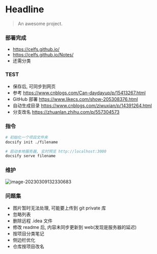 # Headline

> An awesome project.



### 部署完成

* https://celfs.github.io/
* https://celfs.github.io/Notes/
* 还需分类



### TEST

* 保存后, 可同步到网页
* 参考 https://www.cnblogs.com/Can-daydayup/p/15413267.html
* GitHub 部署 https://www.likecs.com/show-205308376.html
* 自动生成目录 https://www.cnblogs.com/ziwuxian/p/14391264.html
* 分支改名 https://zhuanlan.zhihu.com/p/557304573



### 指令

```bash
# 初始化一个项目文件夹
docsify init ./filename

# 启动本地服务器, 实时预览 http://localhost:3000
docsify serve filename
```



### 维护

![image-20230309132330683](D:\TyporaTxt\PicCopy\image-20230309132330683.png)





### 问题集
* 图片暂时无法处理, 可能要上传到 git private 库
* 忽略列表
* 删除远程 .idea 文件
* 修改 readme 后, 内容未同步更新到 web(发现是服务器的延迟)
* 按项目分类笔记
* 侧边栏优化
* 仓库按项目改名





























